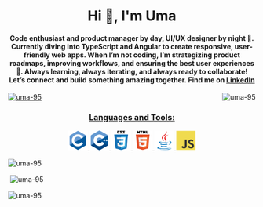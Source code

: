 
<h1 align="center">Hi 👋, I'm Uma</h1>
<h4 align="center"> Code enthusiast and product manager by day, UI/UX designer by night 🌟. 
  Currently diving into TypeScript and Angular to create responsive, user-friendly web apps.
  When I’m not coding, I’m strategizing product roadmaps, improving workflows, and ensuring the best user experiences 🎨. 
  Always learning, always iterating, and always ready to collaborate!
  Let’s connect and build something amazing together. Find me on <a href="https://www.linkedin.com/in/umalamba/" target="_blank">LinkedIn</h4> 

<p><img align="right" src="[https://github-readme-stats.vercel.app/api/top-langs?username=uma-95&show_icons=true&locale=en&layout=compact](https://i.pinimg.com/564x/6b/59/f4/6b59f4e858aed1e153debe9b621bfe0b.jpg)" alt="uma-95" /></p>    

<p align="left"> <img src="https://komarev.com/ghpvc/?username=uma-95&label=Profile%20views&color=0e75b6&style=flat" alt="uma-95" /> </p>

<!--<p align="center"> <a href="https://github.com/ryo-ma/github-profile-trophy"><img src="https://github-profile-trophy.vercel.app/?username=uma-95" alt="uma-95" /></a> </p>-->


<p align="center">
</p>

<h3 align="center">Languages and Tools:</h3>
<p align="center"> <a href="https://www.cprogramming.com/" target="_blank" rel="noreferrer"> <img src="https://raw.githubusercontent.com/devicons/devicon/master/icons/c/c-original.svg" alt="c" width="40" height="40"/> </a> <a href="https://www.w3schools.com/cpp/" target="_blank" rel="noreferrer"> <img src="https://raw.githubusercontent.com/devicons/devicon/master/icons/cplusplus/cplusplus-original.svg" alt="cplusplus" width="40" height="40"/> </a> <a href="https://www.w3schools.com/css/" target="_blank" rel="noreferrer"> <img src="https://raw.githubusercontent.com/devicons/devicon/master/icons/css3/css3-original-wordmark.svg" alt="css3" width="40" height="40"/> </a> <a href="https://www.w3.org/html/" target="_blank" rel="noreferrer"> <img src="https://raw.githubusercontent.com/devicons/devicon/master/icons/html5/html5-original-wordmark.svg" alt="html5" width="40" height="40"/> </a> <a href="https://www.java.com" target="_blank" rel="noreferrer"> <img src="https://raw.githubusercontent.com/devicons/devicon/master/icons/java/java-original.svg" alt="java" width="40" height="40"/> </a> <a href="https://developer.mozilla.org/en-US/docs/Web/JavaScript" target="_blank" rel="noreferrer"> <img src="https://raw.githubusercontent.com/devicons/devicon/master/icons/javascript/javascript-original.svg" alt="javascript" width="40" height="40"/> </a> </p>

<p><img align="center" src="https://github-readme-stats.vercel.app/api/top-langs?username=uma-95&show_icons=true&locale=en&layout=compact" alt="uma-95" /></p>

<p>&nbsp;<img align="center" src="https://github-readme-stats.vercel.app/api?username=uma-95&show_icons=true&locale=en" alt="uma-95" /></p>

<p><img align="center" src="https://github-readme-streak-stats.herokuapp.com/?user=uma-95&" alt="uma-95" /></p>
